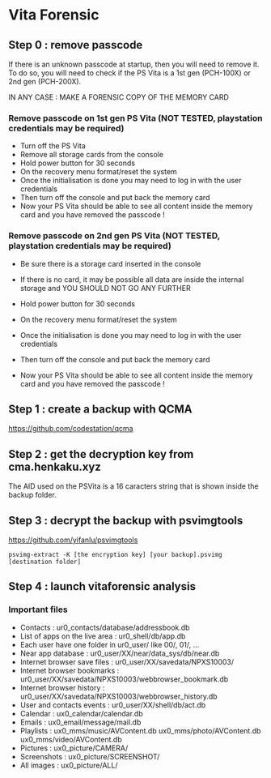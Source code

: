 # Vita Forensic

## Step 0 : remove passcode

If there is an unknown passcode at startup, then you will need to remove it.
To do so, you will need to check if the PS Vita is a 1st gen (PCH-100X) or 2nd gen (PCH-200X).

IN ANY CASE : MAKE A FORENSIC COPY OF THE MEMORY CARD

### Remove passcode on 1st gen PS Vita (NOT TESTED, playstation credentials may be required)

- Turn off the PS Vita
- Remove all storage cards from the console
- Hold power button for 30 seconds
- On the recovery menu format/reset the system
- Once the initialisation is done you may need to log in with the user credentials
- Then turn off the console and put back the memory card
- Now your PS Vita should be able to see all content inside the memory card and you have removed the passcode !

### Remove passcode on 2nd gen PS Vita (NOT TESTED, playstation credentials may be required)

- Be sure there is a storage card inserted in the console
- If there is no card, it may be possible all data are inside the internal storage and YOU SHOULD NOT GO ANY FURTHER

- Hold power button for 30 seconds
- On the recovery menu format/reset the system
- Once the initialisation is done you may need to log in with the user credentials
- Then turn off the console and put back the memory card
- Now your PS Vita should be able to see all content inside the memory card and you have removed the passcode !

## Step 1 : create a backup with QCMA

https://github.com/codestation/qcma

## Step 2 : get the decryption key from cma.henkaku.xyz

The AID used on the PSVita is a 16 caracters string that is shown inside the backup folder.

## Step 3 : decrypt the backup with psvimgtools

https://github.com/yifanlu/psvimgtools

```
psvimg-extract -K [the encryption key] [your backup].psvimg [destination folder]
```

## Step 4 : launch vitaforensic analysis

### Important files

- Contacts : ur0_contacts/database/addressbook.db
- List of apps on the live area : ur0_shell/db/app.db
- Each user have one folder in ur0_user/ like 00/, 01/, ...
- Near app database : ur0_user/XX/near/data_sys/db/near.db
- Internet browser save files : ur0_user/XX/savedata/NPXS10003/
- Internet browser bookmarks : ur0_user/XX/savedata/NPXS10003/webbrowser_bookmark.db
- Internet browser history : ur0_user/XX/savedata/NPXS10003/webbrowser_history.db
- User and contacts events : ur0_user/XX/shell/db/act.db
- Calendar : ux0_calendar/calendar.db
- Emails : ux0_email/message/mail.db
- Playlists : ux0_mms/music/AVContent.db ux0_mms/photo/AVContent.db ux0_mms/video/AVContent.db
- Pictures : ux0_picture/CAMERA/
- Screenshots : ux0_picture/SCREENSHOT/
- All images : ux0_picture/ALL/
